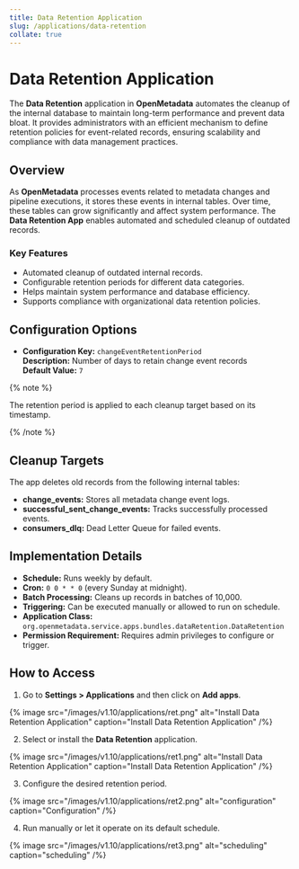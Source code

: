 ```yaml
---
title: Data Retention Application
slug: /applications/data-retention
collate: true
---
```


# Data Retention Application

The **Data Retention** application in **OpenMetadata** automates the cleanup of the internal database to maintain long-term performance and prevent data bloat. It provides administrators with an efficient mechanism to define retention policies for event-related records, ensuring scalability and compliance with data management practices.

## Overview

As **OpenMetadata** processes events related to metadata changes and pipeline executions, it stores these events in internal tables. Over time, these tables can grow significantly and affect system performance. The **Data Retention App** enables automated and scheduled cleanup of outdated records.

### Key Features

- Automated cleanup of outdated internal records.
- Configurable retention periods for different data categories.
- Helps maintain system performance and database efficiency.
- Supports compliance with organizational data retention policies.

## Configuration Options

- **Configuration Key:** `changeEventRetentionPeriod`  
  **Description:** Number of days to retain change event records  
  **Default Value:** `7`  

{% note %}

The retention period is applied to each cleanup target based on its timestamp.

{% /note %}

## Cleanup Targets

The app deletes old records from the following internal tables:

- **change_events:** Stores all metadata change event logs.
- **successful_sent_change_events:** Tracks successfully processed events.
- **consumers_dlq:** Dead Letter Queue for failed events.

## Implementation Details

- **Schedule:** Runs weekly by default.  
- **Cron:** `0 0 * * 0` (every Sunday at midnight).  
- **Batch Processing:** Cleans up records in batches of 10,000.  
- **Triggering:** Can be executed manually or allowed to run on schedule.  
- **Application Class:** `org.openmetadata.service.apps.bundles.dataRetention.DataRetention`  
- **Permission Requirement:** Requires admin privileges to configure or trigger.  

## How to Access

1. Go to **Settings > Applications** and then click on **Add apps**.

{% image
src="/images/v1.10/applications/ret.png"
alt="Install Data Retention Application"
caption="Install Data Retention Application"
/%}

2. Select or install the **Data Retention** application.

{% image
src="/images/v1.10/applications/ret1.png"
alt="Install Data Retention Application"
caption="Install Data Retention Application"
/%}

3. Configure the desired retention period.

{% image
src="/images/v1.10/applications/ret2.png"
alt="configuration"
caption="Configuration"
/%}

4. Run manually or let it operate on its default schedule.

{% image
src="/images/v1.10/applications/ret3.png"
alt="scheduling"
caption="scheduling"
/%}
